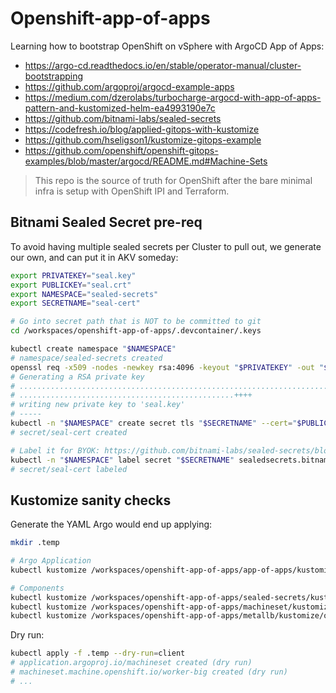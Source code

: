 # Openshift-app-of-apps

Learning how to bootstrap OpenShift on vSphere with ArgoCD App of Apps:
* https://argo-cd.readthedocs.io/en/stable/operator-manual/cluster-bootstrapping
* https://github.com/argoproj/argocd-example-apps
* https://medium.com/dzerolabs/turbocharge-argocd-with-app-of-apps-pattern-and-kustomized-helm-ea4993190e7c
* https://github.com/bitnami-labs/sealed-secrets
* https://codefresh.io/blog/applied-gitops-with-kustomize
* https://github.com/hseligson1/kustomize-gitops-example
* https://github.com/openshift/openshift-gitops-examples/blob/master/argocd/README.md#Machine-Sets

> This repo is the source of truth for OpenShift after the bare minimal infra is setup with OpenShift IPI and Terraform.

## Bitnami Sealed Secret pre-req

To avoid having multiple sealed secrets per Cluster to pull out, we generate our own, and can put it in AKV someday:
```bash
export PRIVATEKEY="seal.key"
export PUBLICKEY="seal.crt"
export NAMESPACE="sealed-secrets"
export SECRETNAME="seal-cert"

# Go into secret path that is NOT to be committed to git
cd /workspaces/openshift-app-of-apps/.devcontainer/.keys

kubectl create namespace "$NAMESPACE"
# namespace/sealed-secrets created
openssl req -x509 -nodes -newkey rsa:4096 -keyout "$PRIVATEKEY" -out "$PUBLICKEY" -subj "/CN=sealed-secret/O=sealed-secret"
# Generating a RSA private key
# .......................................................................................................................................++++
# ................................................++++
# writing new private key to 'seal.key'
# -----
kubectl -n "$NAMESPACE" create secret tls "$SECRETNAME" --cert="$PUBLICKEY" --key="$PRIVATEKEY"
# secret/seal-cert created

# Label it for BYOK: https://github.com/bitnami-labs/sealed-secrets/blob/main/docs/bring-your-own-certificates.md#create-a-tls-k8s-secret-using-your-recently-created-rsa-key-pair
kubectl -n "$NAMESPACE" label secret "$SECRETNAME" sealedsecrets.bitnami.com/sealed-secrets-key=active
# secret/seal-cert labeled
```

## Kustomize sanity checks

Generate the YAML Argo would end up applying:
```bash
mkdir .temp

# Argo Application
kubectl kustomize /workspaces/openshift-app-of-apps/app-of-apps/kustomize/overlays/arcci > .temp/argo.yaml

# Components
kubectl kustomize /workspaces/openshift-app-of-apps/sealed-secrets/kustomize/overlays/arcci > .temp/sealed-secrets.yaml
kubectl kustomize /workspaces/openshift-app-of-apps/machineset/kustomize/overlays/arcci > .temp/machineset.yaml
kubectl kustomize /workspaces/openshift-app-of-apps/metallb/kustomize/overlays/arcci > .temp/metallb.yaml
```

Dry run:
```bash
kubectl apply -f .temp --dry-run=client
# application.argoproj.io/machineset created (dry run)
# machineset.machine.openshift.io/worker-big created (dry run)
# ...
```